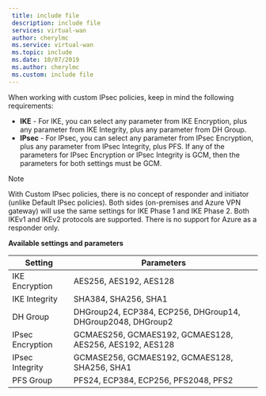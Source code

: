 ```yaml
---
 title: include file
 description: include file
 services: virtual-wan
 author: cherylmc
 ms.service: virtual-wan
 ms.topic: include
 ms.date: 10/07/2019
 ms.author: cherylmc
 ms.custom: include file
---
```


When working with custom IPsec policies, keep in mind the following requirements:

* **IKE** - For IKE, you can select any parameter from IKE Encryption, plus any parameter from IKE Integrity, plus any parameter from DH Group.
* **IPsec** -  For IPsec, you can select any parameter from IPsec Encryption, plus any parameter from IPsec Integrity, plus PFS. If any of the parameters for IPsec Encryption or IPsec Integrity is GCM, then the parameters for both settings must be GCM.

>[!NOTE]
> With Custom IPsec policies, there is no concept of responder and initiator (unlike Default IPsec policies). Both sides (on-premises and Azure VPN gateway) will use the same settings for IKE Phase 1 and IKE Phase 2. Both IKEv1 and IKEv2 protocols are supported. There is no support for Azure as a responder only.
>

**Available settings and parameters**

| Setting | Parameters |
|--- |--- |
| IKE Encryption | AES256, AES192, AES128 |
| IKE Integrity | SHA384, SHA256, SHA1 |
| DH Group | DHGroup24, ECP384, ECP256, DHGroup14, DHGroup2048, DHGroup2 |
| IPsec Encryption | GCMAES256, GCMAES192, GCMAES128, AES256, AES192, AES128 |
| IPsec Integrity | GCMASE256, GCMAES192, GCMAES128, SHA256, SHA1 |
| PFS Group | PFS24, ECP384, ECP256, PFS2048, PFS2 |
